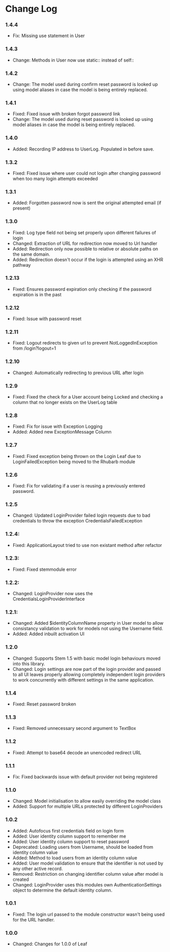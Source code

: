 # Change Log

### 1.4.4

* Fix:          Missing use statement in User

### 1.4.3

* Change:       Methods in User now use static:: instead of self::

### 1.4.2

* Change:	    The model used during confirm reset password is looked up using model aliases in case
		        the model is being entirely replaced.

### 1.4.1

* Fixed:        Fixed issue with broken forgot password link
* Change:	    The model used during reset password is looked up using model aliases in case
		        the model is being entirely replaced.

### 1.4.0

* Added:        Recording IP address to UserLog. Populated in before save.

### 1.3.2

* Fixed:        Fixed issue where user could not login after changing password when too many login attempts exceeded

### 1.3.1

* Added:        Forgotten password now is sent the original attempted email (if present)

### 1.3.0

* Fixed:        Log type field not being set properly upon different failures of login
* Changed:      Extraction of URL for redirection now moved to Url handler 
* Added:        Redirection only now possible to relative or absolute paths on the same domain.
* Added:        Redirection doesn't occur if the login is attempted using an XHR pathway 

### 1.2.13

* Fixed:	    Ensures password expiration only checking if the password expiration is in the past

### 1.2.12

* Fixed:	    Issue with password reset

### 1.2.11

* Fixed:        Logout redirects to given url to prevent NotLoggedInException from /login?logout=1

### 1.2.10

* Changed:      Automatically redirecting to previous URL after login 

### 1.2.9

* Fixed:        Fixed the check for a User account being Locked and checking a column that no longer exists on the UserLog table

### 1.2.8

* Fixed:        Fix for issue with Exception Logging
* Added:        Added new ExceptionMessage Column

### 1.2.7

* Fixed:        Fixed exception being thrown on the Login Leaf due to LoginFailedException being moved to the Rhubarb module

### 1.2.6

* Fixed:        Fix for validating if a user is reusing a previously entered password.

### 1.2.5

* Changed:      Updated LoginProvider failed login requests due to bad credentials to throw the exception CredentialsFailedException

### 1.2.4:

* Fixed:	ApplicationLayout tried to use non existant method after refactor

### 1.2.3:

* Fixed:        Fixed stemmodule error

### 1.2.2:

* Changed:      LoginProvider now uses the CredentialsLoginProviderInterface 

### 1.2.1:

* Changed:	    Added $identityColumnName property in User model to allow consistancy validation
		        to work for models not using the Username field.
* Added:        Added inbuilt activation UI

### 1.2.0

* Changed:      Supports Stem 1.5 with basic model login behaviours moved into this library.
* Changed:      Login settings are now part of the login provider and passed to all UI leaves
                properly allowing completely independent login providers to work concurrently
                with different settings in the same application.

### 1.1.4

* Fixed:	    Reset password broken	

### 1.1.3

* Fixed:	    Removed unnecessary second argument to TextBox

### 1.1.2

* Fixed:        Attempt to base64 decode an unencoded redirect URL

### 1.1.1

* Fix:		    Fixed backwards issue with default provider not being registered

### 1.1.0

* Changed:      Model initialisation to allow easily overriding the model class
* Added:        Support for multiple URLs protected by different LoginProviders

### 1.0.2

* Added:        Autofocus first credentials field on login form
* Added:        User identity column support to remember me
* Added:        User identity column support to reset password 
* Deprecated:   Loading users from Username, should be loaded from identity column value
* Added:        Method to load users from an identity column value
* Added:        User model validation to ensure that the identifier is not used by any other active record.
* Removed:      Restriction on changing identifier column value after model is created
* Changed:      LoginProvider uses this modules own AuthenticationSettings object to determine the default identity column.

### 1.0.1

* Fixed:		The login url passed to the module constructor wasn't being used for the URL handler.

### 1.0.0

* Changed:      Changes for 1.0.0 of Leaf
